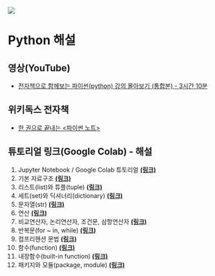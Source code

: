 ![](https://www.python.org/static/community_logos/python-logo-master-v3-TM-flattened.png)

# Python 해설

## 영상(YouTube)
- [전자책으로 함께보는 파이썬(python) 강의 몰아보기 (통합본) - 3시간 10분](https://youtu.be/dpwTOQri42s)

## 위키독스 전자책
- [한 권으로 끝내는 <파이썬 노트>](https://wikidocs.net/book/6708)

## 튜토리얼 링크(Google Colab) - 해설

1. Jupyter Notebook / Google Colab 튜토리얼 [**(링크)**](https://colab.research.google.com/github/teddylee777/machine-learning/blob/master/00-Python/tutorial/%ED%95%B4%EC%84%A4/00-Jupyter-Notebook-튜토리얼-(해설).ipynb)
2. 기본 자료구조 [**(링크)**](https://colab.research.google.com/github/teddylee777/machine-learning/blob/master/00-Python/tutorial/%ED%95%B4%EC%84%A4/01-파이썬-자료구조-(해설).ipynb)
3. 리스트(list)와 튜플(tuple) [**(링크)**](https://colab.research.google.com/github/teddylee777/machine-learning/blob/master/00-Python/tutorial/%ED%95%B4%EC%84%A4/02-파이썬-리스트-튜플-(해설).ipynb)
4. 세트(set)와 딕셔너리(dictionary) [**(링크)**](https://colab.research.google.com/github/teddylee777/machine-learning/blob/master/00-Python/tutorial/%ED%95%B4%EC%84%A4/03-파이썬-세트-딕셔너리-(해설).ipynb)
5. 문자열(str) [**(링크)**](https://colab.research.google.com/github/teddylee777/machine-learning/blob/master/00-Python/tutorial/%ED%95%B4%EC%84%A4/04-파이썬-문자열-(해설).ipynb)
6. 연산 [**(링크)**](https://colab.research.google.com/github/teddylee777/machine-learning/blob/master/00-Python/tutorial/%ED%95%B4%EC%84%A4/05-파이썬-연산-(해설).ipynb)
7. 비교연산자, 논리연산자, 조건문, 삼항연산자 [**(링크)**](https://colab.research.google.com/github/teddylee777/machine-learning/blob/master/00-Python/tutorial/%ED%95%B4%EC%84%A4/06-파이썬-비교-논리-삼항연산자-조건문-(해설).ipynb)
8. 반복문(for ~ in, while) [**(링크)**](https://colab.research.google.com/github/teddylee777/machine-learning/blob/master/00-Python/tutorial/%ED%95%B4%EC%84%A4/07-파이썬-반복문-(해설).ipynb)
9. 컴프리헨션 문법 [**(링크)**](https://colab.research.google.com/github/teddylee777/machine-learning/blob/master/00-Python/tutorial/%ED%95%B4%EC%84%A4/08-파이썬-Comprehension-(해설).ipynb)
10. 함수(function) [**(링크)**](https://colab.research.google.com/github/teddylee777/machine-learning/blob/master/00-Python/tutorial/%ED%95%B4%EC%84%A4/09-파이썬-함수-(해설).ipynb)
11. 내장함수(built-in function) [**(링크)**](https://colab.research.google.com/github/teddylee777/machine-learning/blob/master/00-Python/tutorial/%ED%95%B4%EC%84%A4/10-파이썬-내장함수-(해설).ipynb)
12. 패키지와 모듈(package, module) [**(링크)**](https://colab.research.google.com/github/teddylee777/machine-learning/blob/master/00-Python/tutorial/%ED%95%B4%EC%84%A4/11-파이썬-패키지-모듈-(해설).ipynb)
